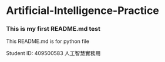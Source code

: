 # Artificial-Intelligence-Practice

### This is my first README.md test


This README.md is for python file

Student ID: 409500583
人工智慧實務用
